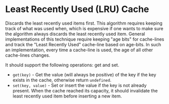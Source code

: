 # Least Recently Used (LRU) Cache

Discards the least recently used items first. This algorithm requires keeping track of what was used when, which is expensive if one wants to make sure the algorithm always discards the least recently used item. General implementations of this technique require keeping "age bits" for cache-lines and track the "Least Recently Used" cache-line based on age-bits. In such an implementation, every time a cache-line is used, the age of all other cache-lines changes. 

It should support the following operations: get and set.
- `get(key)` - Get the value (will always be positive) of the key if the key exists in the cache, otherwise return `undefined`.
- `set(key, value)` - Set or insert the value if the key is not already present. When the cache reached its capacity, it should invalidate the least recently used item before inserting a new item.
